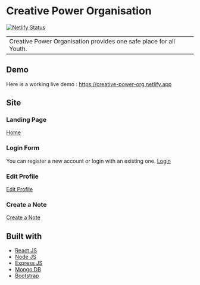 # Creative Power Organisation
[![Netlify Status](https://api.netlify.com/api/v1/badges/85121efd-728b-40cb-92f3-dea09326038c/deploy-status)](https://app.netlify.com/sites/creative-power-org/deploys)
<table>
<tr>
<td>
  Creative Power Organisation provides one safe place for all Youth.
</td>
</tr>
</table>

## Demo
Here is a working live demo :  https://creative-power-org.netlify.app

## Site

### Landing Page
<a href="https://res.cloudinary.com/creative-power/image/upload/v1655902122/Creative-Power-Org/Landing_qaxpqm.png" target="_blank">Home</a>

### Login Form
You can register a new account or login with an existing one.
<a href="https://res.cloudinary.com/creative-power/image/upload/v1655901982/Creative-Power-Org/Login_wopq80.png" target="_blank">Login</a>

### Edit Profile
<a href="https://res.cloudinary.com/creative-power/image/upload/v1655901990/Creative-Power-Org/profile_cxls3p.png" target="_blank">Edit Profile</a>

### Create a Note
<a href="https://res.cloudinary.com/creative-power/image/upload/v1655901984/Creative-Power-Org/createNote_o1hmg5.png" target="_blank">Create a Note</a>

## Built with 

- [React JS](https://reactjs.org/)
- [Node JS](https://nodejs.org/) 
- [Express JS](https://expressjs.com/)
- [Mongo DB](https://www.mongodb.com/)
- [Bootstrap](http://getbootstrap.com/)
